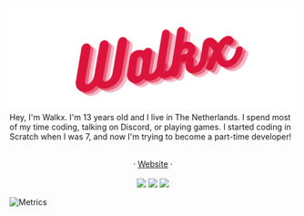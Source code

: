 <img src="image.png" align="center">
Hey, I'm Walkx. I'm 13 years old and I live in The Netherlands. I spend most of my time coding, talking on Discord, or playing games. I started coding in Scratch when I was 7, and now I'm trying to become a part-time developer! 
<br>
<br>

<p align="center">
  · <a href="https://walkyltd.xyz">Website</a>
 · 
 <br>
 <br>
 <img src="https://komarev.com/ghpvc/?username=walkxcode&style=flat-square&label=Views&color=DC143C">
 <img src="https://img.shields.io/github/followers/WalkxCode?color=DC143C&label=Followers&style=flat-square">
 <img src="https://img.shields.io/github/stars/WalkxCode?affiliations=OWNER&color=DC143C&label=Stars&style=flat-square">
</p>

![Metrics](https://github.com/WalkxCode/WalkxCode/blob/master/github-metrics.svg)

